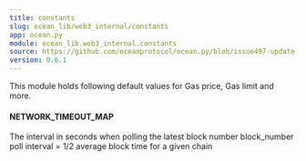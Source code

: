 ```yaml
---
title: constants
slug: ocean_lib/web3_internal/constants
app: ocean.py
module: ocean_lib.web3_internal.constants
source: https://github.com/oceanprotocol/ocean.py/blob/issue497-update-docs/ocean_lib/web3_internal/constants.py
version: 0.6.1
---
```

This module holds following default values for Gas price, Gas limit and more.

#### NETWORK\_TIMEOUT\_MAP

The interval in seconds when polling the latest block number
block_number poll interval = 1/2 average block time for a given chain

